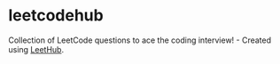# leetcodehub
Collection of LeetCode questions to ace the coding interview! - Created using [LeetHub](https://github.com/QasimWani/LeetHub).
